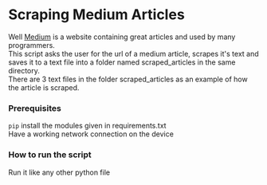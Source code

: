 # Scraping Medium Articles
Well [Medium](https://medium.com/) is a website containing great articles and used by many programmers.
<br>This script asks the user for the url of a medium article, scrapes it's text and saves it to a text file into a folder named scraped_articles in the same directory.
<br>There are 3 text files in the folder scraped_articles as an example of how the article is scraped.

### Prerequisites
`pip` install the modules given in requirements.txt
<br>Have a working network connection on the device

### How to run the script
Run it like any other python file